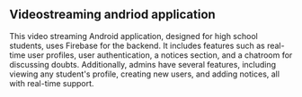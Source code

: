 ## Videostreaming andriod application
This video streaming Android application, designed for high school students, uses Firebase for the backend. 
It includes features such as real-time user profiles, user authentication, a notices section, and a chatroom for discussing doubts. Additionally, admins have several features, including viewing any student's profile, creating new users, and adding notices, all with real-time support.
